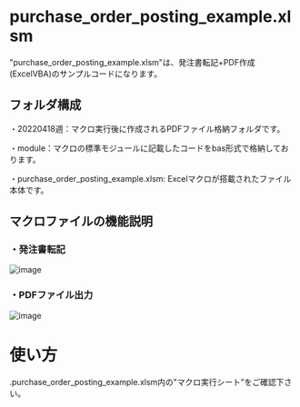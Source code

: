# purchase_order_posting_example.xlsm
 
"purchase_order_posting_example.xlsm"は、発注書転記+PDF作成(ExcelVBA)のサンプルコードになります。

## フォルダ構成
・20220418週：マクロ実行後に作成されるPDFファイル格納フォルダです。

・module：マクロの標準モジュールに記載したコードをbas形式で格納しております。

・purchase_order_posting_example.xlsm: Excelマクロが搭載されたファイル本体です。

## マクロファイルの機能説明
### ・発注書転記
![image](https://user-images.githubusercontent.com/30208963/192187009-9e32656b-007f-4f11-b86a-69997042abe4.png)


### ・PDFファイル出力
![image](https://user-images.githubusercontent.com/30208963/192188695-f76df9a4-0f73-4729-bc87-26fd769a5b39.png)



# 使い方
.purchase_order_posting_example.xlsm内の"マクロ実行シート”をご確認下さい。
